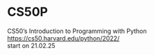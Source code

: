 # CS50P
CS50’s Introduction to Programming with Python  
https://cs50.harvard.edu/python/2022/  
start on 21.02.25
